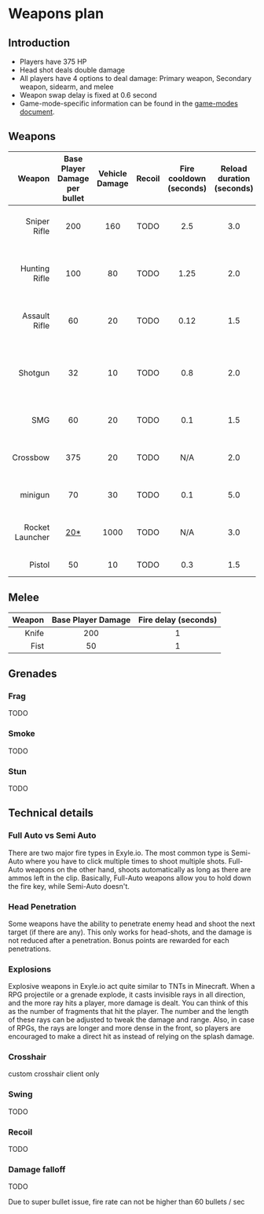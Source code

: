 # Weapons plan

## Introduction

- Players have 375 HP
- Head shot deals double damage
- All players have 4 options to deal damage: Primary weapon, Secondary weapon, sidearm, and melee
- Weapon swap delay is fixed at 0.6 second
- Game-mode-specific information can be found in the [game-modes document](./game-modes.md).

## Weapons

|          Weapon | Base Player Damage per bullet | Vehicle Damage | Recoil | Fire cooldown (seconds) | Reload duration (seconds) | Damage falloff | Clip size | Walk speed | Base Swing | Jump Swing | [Fire type\*](#full-auto-vs-semi-auto) | Head penetration | hitscan distance | bullet velocity | BR Ammo type | Default scope | Purpose                      |
| --------------: | :---------------------------: | :------------: | :----: | :---------------------: | :-----------------------: | :------------: | :-------: | :--------: | :--------: | :--------: | :------------------------------------: | :--------------: | :--------------: | :-------------: | :----------: | :-----------: | :--------------------------- |
|    Sniper Rifle |              200              |      160       |  TODO  |           2.5           |            3.0            |      TODO      |     5     |    90%     |    TODO    |    TODO    |               Semi-Auto                |       yes        |        0         |      TODO       |    Heavy     |      8x       | Long distance burst damage   |
|   Hunting Rifle |              100              |       80       |  TODO  |          1.25           |            2.0            |      TODO      |    10     |    95%     |    TODO    |    TODO    |               Semi-Auto                |        no        |       TODO       |      TODO       |    Light     |      4x       | Sniper but weaker and faster |
|   Assault Rifle |              60               |       20       |  TODO  |          0.12           |            1.5            |      TODO      |    30     |    95%     |    TODO    |    TODO    |               Full-Auto                |        no        |       TODO       |      TODO       |    Rifle     |      2x       | short-mid range tracking     |
|         Shotgun |              32               |       10       |  TODO  |           0.8           |            2.0            |      TODO      |     5     |    95%     |    TODO    |    TODO    |    Semi-Auto (8 bullets per click)     |        no        |       TODO       |      TODO       |   Shotgun    | 2x iron sight | Short range burst damage     |
|             SMG |              60               |       20       |  TODO  |           0.1           |            1.5            |      TODO      |    25     |    95%     |    TODO    |    TODO    |               Full-Auto                |        no        |       TODO       |      TODO       |    Light     | 2x iron sight | short range tracking         |
|        Crossbow |              375              |       20       |  TODO  |           N/A           |            2.0            |      TODO      |     1     |    100%    |    TODO    |    TODO    |               Semi-Auto                |        no        |        0         |      TODO       |    Arrow     | 2x iron sight | short range insta-kill       |
|         minigun |              70               |       30       |  TODO  |           0.1           |            5.0            |      TODO      |    100    |    80%     |    TODO    |    TODO    |               Full-Auto                |        no        |       TODO       |      TODO       |    Heavy     | 2x iron sight | Anti-vehicle tracking        |
| Rocket Launcher |      [20\*](#explosions)      |      1000      |  TODO  |           N/A           |            3.0            |      TODO      |     1     |    80%     |    TODO    |    TODO    |               Semi-Auto                |        no        |        0         |      TODO       |     N/A      | 2x iron sight | Anti-vehicle burst damage    |
|          Pistol |              50               |       10       |  TODO  |           0.3           |            1.5            |      TODO      |    15     |    100%    |    TODO    |    TODO    |               Semi-Auto                |        no        |       TODO       |      TODO       |    Light     | 2x iron sight | Sidearm                      |

## Melee

| Weapon | Base Player Damage | Fire delay (seconds) |
| -----: | :----------------: | :------------------: |
|  Knife |        200         |          1           |
|   Fist |         50         |          1           |

## Grenades

### Frag

TODO

### Smoke

TODO

### Stun

TODO

## Technical details

### Full Auto vs Semi Auto

There are two major fire types in Exyle.io.
The most common type is Semi-Auto where you have to click multiple times to shoot multiple shots.
Full-Auto weapons on the other hand, shoots automatically as long as there are ammos left in the clip.
Basically, Full-Auto weapons allow you to hold down the fire key, while Semi-Auto doesn't.

### Head Penetration

Some weapons have the ability to penetrate enemy head and shoot the next target (if there are any).
This only works for head-shots, and the damage is not reduced after a penetration.
Bonus points are rewarded for each penetrations.

### Explosions

Explosive weapons in Exyle.io act quite similar to TNTs in Minecraft.
When a RPG projectile or a grenade explode, it casts invisible rays in all direction,
and the more ray hits a player, more damage is dealt.
You can think of this as the number of fragments that hit the player.
The number and the length of these rays can be adjusted to tweak the damage and range.
Also, in case of RPGs, the rays are longer and more dense in the front,
so players are encouraged to make a direct hit as instead of relying on the splash damage.

### Crosshair

custom crosshair client only

### Swing

TODO

### Recoil

TODO

### Damage falloff

TODO

Due to super bullet issue, fire rate can not be higher than 60 bullets / sec
